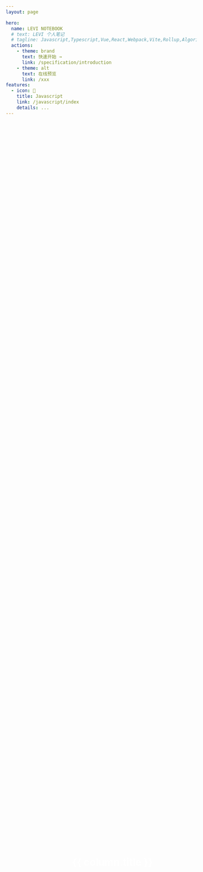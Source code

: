 ```yaml
---
layout: page

hero:
  name: LEVI NOTEBOOK
  # text: LEVI 个人笔记
  # tagline: Javascript,Typescript,Vue,React,Webpack,Vite,Rollup,Algorithm,Links,etc...
  actions:
    - theme: brand
      text: 快速开始 →
      link: /specification/introduction
    - theme: alt
      text: 在线预览
      link: /xxx
features:
  - icon: 🎌
    title: Javascript
    link: /javascript/index
    details: ...
---
```


<script setup>
// import { NCarousel, NCarouselItem } from 'naive-ui'
import { VPTeamMembers } from 'vitepress/theme'
import { useRouter } from 'vitepress'
import image0 from '/assets/wallpapers/w1.jpg'
import image1 from '/assets/wallpapers/w2.jpg'
import image2 from '/assets/wallpapers/w3.jpg'
import image3 from '/assets/wallpapers/w4.jpg'

// segmentfault 图标
const SF_SVG = `<svg xmlns="http://www.w3.org/2000/svg" xmlns:xlink="http://www.w3.org/1999/xlink" version="1.1" id="Layer_1" x="0px" y="0px" width="32px" height="32px" viewBox="0 0 32 32" enable-background="new 0 0 32 32" xml:space="preserve">  <image id="image0" width="32" height="32" x="0" y="0" href="data:image/png;base64,iVBORw0KGgoAAAANSUhEUgAAACAAAAAgCAMAAABEpIrGAAAABGdBTUEAALGPC/xhBQAAACBjSFJN AAB6JgAAgIQAAPoAAACA6AAAdTAAAOpgAAA6mAAAF3CculE8AAABUFBMVEUAml4AmmEAmmEKnWch p3UOn2kBmmFavZja8Oj////k9O6X1b5xxqfW7uUXo2/1+/h8y61Kt46h2cRAs4hwxqYfpnRyx6eA zLD9/v16yqz+/v4Vom5dvpqQ07p3yapYvJcRoGspqnqJ0LUoqXkrq3sCmmIFm2SU1Lz2+/mx4M4y rX9qw6IPn2qe2MJZvZhtxaQNn2k9sobp9vGp3Mmy4M/h8+zY7+ZvxaXz+vdUu5VLt48gpnQdpXIi p3Z+y68QoGpuxaVTupTZ7+dev5sJnWYDm2IHnGXX7+bx+faS07smqXj4/PpnwqB0x6gGnGTn9fBH tox2yKoInWVVu5XM6t+75NR4yavJ6d2u3swsq3yj2sXj8+0LnmeP0rk2r4L6/fuv383r9/L0+vgw rX4+sofV7uTs9/NNuJCCzbEMnmiR07q/5dfQ7OHA5tei2sVpw6LzH4wMAAAAAnRSTlNJ424rirYA AAABYktHRAnx2aXsAAAAB3RJTUUH5wIBCC0dSNbSEQAAAVFJREFUOMuFk+dbwjAQxkvAahSwCipu Uako4N64rRNB3Atx7/X/f/OuLWlTbXpfcuPX3t37JJLkIwLzSeI6EsTD3AB/oEoAyNU1lNLaOlcg SHULuQHhegNQ3IAGrDZGok1uQDMCYcEWLVCPidZsBaDNCbR3KJ1d3di1J96LLfri/QkLUAeS+tyx wSGSohVLW0CGJYfJCPNHGTCG4fjE5BSdTpAZBvgZgFPNwg/luXlC0lkFmy0EFmUGLEEmucy2WMHP ZfsWq5hZW9fMXBTDDTuwuaX33N7JWkqqnA67IWOs3B5GeXQLvFBaft9AihAcoHPolFo9Osb8Cbin 6GhOAJAzvEbm1oYIFaBwfoHHJeSv4EQdaMkOBGnuOlJWbiB/a8rCA3dM3fsH8z7wwOOTWX9+wfAV 3TduSLn4/vH59f1jTFZOgal/t/jfvAHPx+v1/H8BCaQqrGJXXckAAAAldEVYdGRhdGU6Y3JlYXRl ADIwMjMtMDItMDFUMDg6NDU6MjkrMDA6MDA0dnXXAAAAJXRFWHRkYXRlOm1vZGlmeQAyMDIzLTAy LTAxVDA4OjQ1OjI5KzAwOjAwRSvNawAAACh0RVh0ZGF0ZTp0aW1lc3RhbXAAMjAyMy0wMi0wMVQw ODo0NToyOSswMDowMBI+7LQAAAAASUVORK5CYII="/>
</svg>`

const { go } = useRouter()

const navigateTo = (url) => {
  // 如果是外链
  if(/^https?:\/\//.test(url)) {
    window.open(url)
  } else {
    go(url)
  }
}

const members = [
  {
    avatar: 'https://www.github.com/sky124380729.png',
    name: 'Levi',
    title: 'Creator',
    links: [
      { icon: 'github', link: 'https://github.com/sky124380729' },
      { icon: { svg: SF_SVG }, link: 'https://segmentfault.com/u/sky124380729' }
    ]
  }
]

const columns = [
  { title: '个人开源项目 levi-vue-admin', img: image2, link: 'https://levi-vue-admin.vercel.app/' },
  { title: '浅析微前端', img: image0, link: '/columns/micro-frontend/index' },
  { title: '微前端框架(wujie)实战总结', img: image3, link: '/columns/wujie/index' },
  { title: '手撕Promise', img: image1, link: '/mini-code/promise' },
  { title: '关于KMP的理解', img: image2, link: '/algorithm/kmp' },
  { title: '前端性能优化', img: image3, link: '/columns/perform-optimize/index' }
]
</script>

<div class="flex mt-10">
  <n-carousel
    effect="card"
    prev-slide-style="transform: translateX(-150%) translateZ(-800px);"
    next-slide-style="transform: translateX(50%) translateZ(-800px);"
    style="height: 450px"
    show-arrow
  >
    <n-carousel-item v-for="column in columns" @click="navigateTo(column.link)" :style="{ width: '60%' }">
      <div class="carousel-img" :style="`background: url(${column.img}) no-repeat center`">
        {{ column.title }}
      </div>
    </n-carousel-item>
  </n-carousel>
</div>

<style scoped>
.carousel-img {
  margin: 0 auto;
  width: 100%;
  height: 100%;
  object-fit: cover;
  display: flex;
  justify-content: center;
  align-items: center;
  color: #fff;
  font-weight: bold;
  font-size: 26px;
  cursor: pointer;
  padding: 0 30px;
  background-size: cover !important;
}
</style>

<VPTeamMembers class="my-3" size="small" :members="members" />
